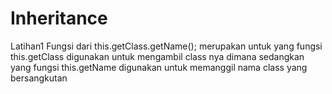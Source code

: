 # Inheritance
Latihan1
Fungsi dari this.getClass.getName(); 
merupakan untuk yang fungsi this.getClass digunakan untuk mengambil class nya dimana sedangkan yang 
fungsi this.getName digunakan untuk memanggil nama class yang bersangkutan
